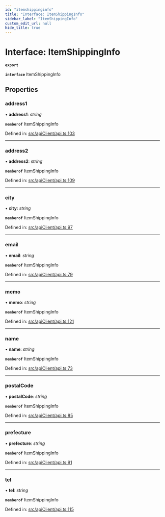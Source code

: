 ```yaml
---
id: "itemshippinginfo"
title: "Interface: ItemShippingInfo"
sidebar_label: "ItemShippingInfo"
custom_edit_url: null
hide_title: true
---
```


# Interface: ItemShippingInfo

**`export`** 

**`interface`** ItemShippingInfo

## Properties

### address1

• **address1**: *string*

**`memberof`** ItemShippingInfo

Defined in: [src/apiClient/api.ts:103](https://github.com/KyuzanInc/annapurna-sdk-js/blob/b808cfb/src/apiClient/api.ts#L103)

___

### address2

• **address2**: *string*

**`memberof`** ItemShippingInfo

Defined in: [src/apiClient/api.ts:109](https://github.com/KyuzanInc/annapurna-sdk-js/blob/b808cfb/src/apiClient/api.ts#L109)

___

### city

• **city**: *string*

**`memberof`** ItemShippingInfo

Defined in: [src/apiClient/api.ts:97](https://github.com/KyuzanInc/annapurna-sdk-js/blob/b808cfb/src/apiClient/api.ts#L97)

___

### email

• **email**: *string*

**`memberof`** ItemShippingInfo

Defined in: [src/apiClient/api.ts:79](https://github.com/KyuzanInc/annapurna-sdk-js/blob/b808cfb/src/apiClient/api.ts#L79)

___

### memo

• **memo**: *string*

**`memberof`** ItemShippingInfo

Defined in: [src/apiClient/api.ts:121](https://github.com/KyuzanInc/annapurna-sdk-js/blob/b808cfb/src/apiClient/api.ts#L121)

___

### name

• **name**: *string*

**`memberof`** ItemShippingInfo

Defined in: [src/apiClient/api.ts:73](https://github.com/KyuzanInc/annapurna-sdk-js/blob/b808cfb/src/apiClient/api.ts#L73)

___

### postalCode

• **postalCode**: *string*

**`memberof`** ItemShippingInfo

Defined in: [src/apiClient/api.ts:85](https://github.com/KyuzanInc/annapurna-sdk-js/blob/b808cfb/src/apiClient/api.ts#L85)

___

### prefecture

• **prefecture**: *string*

**`memberof`** ItemShippingInfo

Defined in: [src/apiClient/api.ts:91](https://github.com/KyuzanInc/annapurna-sdk-js/blob/b808cfb/src/apiClient/api.ts#L91)

___

### tel

• **tel**: *string*

**`memberof`** ItemShippingInfo

Defined in: [src/apiClient/api.ts:115](https://github.com/KyuzanInc/annapurna-sdk-js/blob/b808cfb/src/apiClient/api.ts#L115)
